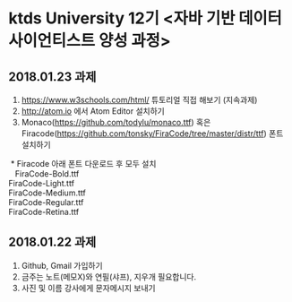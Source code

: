 # ktds University 12기 <자바 기반 데이터 사이언티스트 양성 과정>

## 2018.01.23 과제
1. https://www.w3schools.com/html/ 튜토리얼 직접 해보기 (지속과제)
2. http://atom.io 에서 Atom Editor 설치하기
3. Monaco(https://github.com/todylu/monaco.ttf) 혹은 Firacode(https://github.com/tonsky/FiraCode/tree/master/distr/ttf) 폰트 설치하기

  * Firacode 아래 폰트 다운로드 후 모두 설치<br/>
    FiraCode-Bold.ttf<br/>
    FiraCode-Light.ttf<br/>
    FiraCode-Medium.ttf<br/>
    FiraCode-Regular.ttf<br/>
    FiraCode-Retina.ttf

## 2018.01.22 과제
1. Github, Gmail 가입하기
2. 금주는 노트(메모X)와 연필(샤프), 지우개 필요합니다.
3. 사진 및 이름 강사에게 문자메시지 보내기
